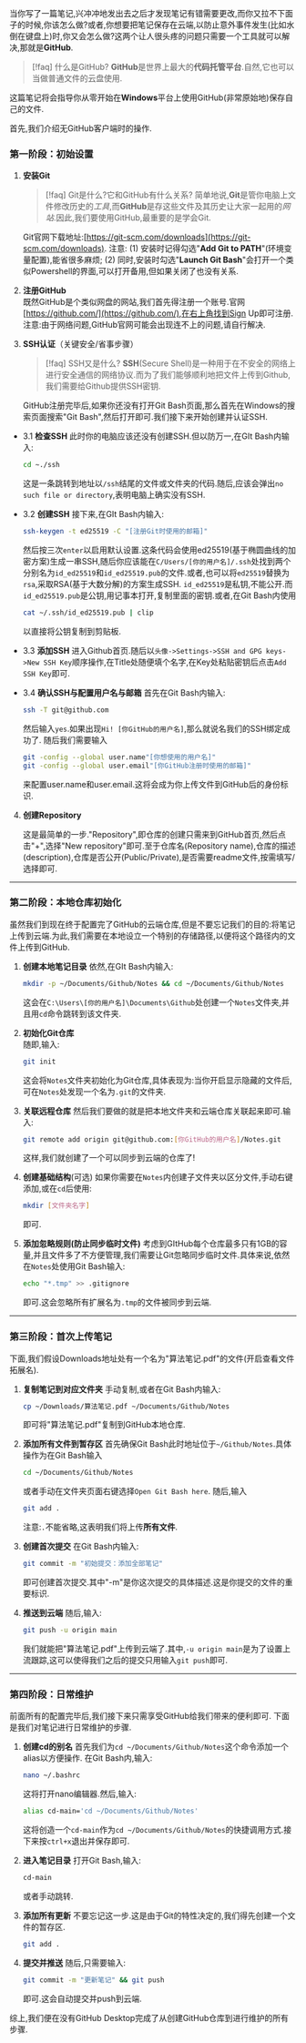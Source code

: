 当你写了一篇笔记,兴冲冲地发出去之后才发现笔记有错需要更改,而你又拉不下面子的时候,你该怎么做?或者,你想要把笔记保存在云端,以防止意外事件发生(比如水倒在键盘上)时,你又会怎么做?这两个让人很头疼的问题只需要一个工具就可以解决,那就是**GitHub**.
>[!faq] 什么是GitHub?
**GitHub**是世界上最大的**代码托管平台**.自然,它也可以当做普通文件的云盘使用.

这篇笔记将会指导你从零开始在**Windows**平台上使用GitHub(非常原始地)保存自己的文件.

首先,我们介绍无GitHub客户端时的操作.
### 第一阶段：初始设置
1. **安装Git**
	>[!faq] Git是什么?它和GitHub有什么关系?
	简单地说,**Git**是管你电脑上文件修改历史的*工具*,而**GitHub**是存这些文件及其历史让大家一起用的*网站*.因此,我们要使用GitHub,最重要的是学会Git. 
	
	Git官网下载地址:[https://git-scm.com/downloads](https://git-scm.com/downloads).
	注意:
	(1) 安装时记得勾选"**Add Git to PATH**"(环境变量配置),能省很多麻烦; 
	(2) 同时,安装时勾选"**Launch Git Bash**"会打开一个类似Powershell的界面,可以打开备用,但如果关闭了也没有关系.

2. **注册GitHub**  
既然GitHub是个类似网盘的网站,我们首先得注册一个账号.官网[https://github.com/](https://github.com/),在右上角找到Sign Up即可注册.注意:由于网络问题,GitHub官网可能会出现连不上的问题,请自行解决.

3. **SSH认证**（关键安全/省事步骤）
	>[!faq] SSH又是什么?
	**SSH**(Secure Shell)是一种用于在不安全的网络上进行安全通信的网络协议.而为了我们能够顺利地把文件上传到Github,我们需要给Github提供SSH密钥.
	
	GitHub注册完毕后,如果你还没有打开Git Bash页面,那么首先在Windows的搜索页面搜索"Git Bash",然后打开即可.我们接下来开始创建并认证SSH.
- 3.1 **检查SSH**
	此时你的电脑应该还没有创建SSH.但以防万一,在GIt Bash内输入:
	```bash
	cd ~./ssh
	```
	这是一条跳转到地址以`/ssh`结尾的文件或文件夹的代码.随后,应该会弹出`no such file or directory`,表明电脑上确实没有SSH.

- 3.2 **创建SSH**
	接下来,在GIt Bash内输入:
	```bash
	ssh-keygen -t ed25519 -C "[注册Git时使用的邮箱]"
	```
	然后按三次`enter`以启用默认设置.这条代码会使用ed25519(基于椭圆曲线的加密方案)生成一串SSH,随后你应该能在`C/Users/[你的用户名]/.ssh`处找到两个分别名为`id_ed25519`和`id_ed25519.pub`的文件.或者,也可以将`ed25519`替换为`rsa`,采取RSA(基于大数分解)的方案生成SSH.
	`id_ed25519`是私钥,不能公开.而`id_ed25519.pub`是公钥,用记事本打开,复制里面的密钥.或者,在Git Bash内使用
	```bash
	cat ~/.ssh/id_ed25519.pub | clip
	```
	以直接将公钥复制到剪贴板.

- 3.3 **添加SSH**
	进入Github首页.随后以`头像->Settings->SSH and GPG keys->New SSH Key`顺序操作,在Title处随便填个名字,在Key处粘贴密钥后点击`Add SSH Key`即可.

- 3.4 **确认SSH与配置用户名与邮箱**
	首先在Git Bash内输入:
	```bash
	ssh -T git@github.com
	```
	然后输入`yes`.如果出现`Hi! [你GitHub的用户名]`,那么就说名我们的SSH绑定成功了.
	随后我们需要输入
	```bash
	git -config --global user.name"[你想使用的用户名]"
	git -config --global user.email"[你GitHub注册时使用的邮箱]"
	```
	来配置user.name和user.email.这将会成为你上传文件到GitHub后的身份标识.

4. **创建Repository**

	这是最简单的一步."Repository",即仓库的创建只需来到GitHub首页,然后点击"+",选择"New repository"即可.至于仓库名(Repository name),仓库的描述(description),仓库是否公开(Public/Private),是否需要readme文件,按需填写/选择即可.

---

### 第二阶段：本地仓库初始化
虽然我们到现在终于配置完了GitHub的云端仓库,但是不要忘记我们的目的:将笔记上传到云端.为此,我们需要在本地设立一个特别的存储路径,以便将这个路径内的文件上传到GitHub.
 1. **创建本地笔记目录**
	 依然,在GIt Bash内输入:
	```bash
	mkdir -p ~/Documents/Github/Notes && cd ~/Documents/Github/Notes
	```
	   这会在`C:\Users\[你的用户名]\Documents\Github`处创建一个`Notes`文件夹,并且用`cd`命令跳转到该文件夹.
   
2. **初始化Git仓库**  
	随即,输入:
	```bash
	git init
	```
	这会将`Notes`文件夹初始化为Git仓库,具体表现为:当你开启显示隐藏的文件后,可在`Notes`处发现一个名为`.git`的文件夹.

3. **关联远程仓库**
	然后我们要做的就是把本地文件夹和云端仓库关联起来即可.输入:
	```bash
	git remote add origin git@github.com:[你GitHub的用户名]/Notes.git
	```
	这样,我们就创建了一个可以同步到云端的仓库了!

4. **创建基础结构**(可选)
	如果你需要在`Notes`内创建子文件夹以区分文件,手动右键添加,或在`cd`后使用:
	```bash
	mkdir [文件夹名字]
	```
	即可.

5. **添加忽略规则(防止同步临时文件)**
	考虑到GItHub每个仓库最多只有1GB的容量,并且文件多了不方便管理,我们需要让Git忽略同步临时文件.具体来说,依然在`Notes`处使用Git Bash输入:
	```bash
	echo "*.tmp" >> .gitignore
	```
	即可.这会忽略所有扩展名为`.tmp`的文件被同步到云端.

---

### 第三阶段：首次上传笔记
下面,我们假设Downloads地址处有一个名为"算法笔记.pdf"的文件(开启查看文件拓展名).
1. **复制笔记到对应文件夹**
	手动复制,或者在Git Bash内输入:
	```bash
	cp ~/Downloads/算法笔记.pdf ~/Documents/Github/Notes
	```
	即可将"算法笔记.pdf"复制到GitHub本地仓库.

2. **添加所有文件到暂存区**
	首先确保Git Bash此时地址位于`~/Github/Notes`.具体操作为在Git Bash输入
	```bash
	cd ~/Documents/Github/Notes
	```
	或者手动在文件夹页面右键选择`Open Git Bash here`.
	随后,输入
	```bash
	git add .
	```
	注意:`.`不能省略,这表明我们将上传**所有文件**.

3. **创建首次提交**
	在Git Bash内输入:
	```bash
	git commit -m "初始提交：添加全部笔记"
	```
	即可创建首次提交.其中"-m"是你这次提交的具体描述.这是你提交的文件的重要标识.

4. **推送到云端**
	随后,输入:
	```bash
	git push -u origin main
	```
	我们就能把"算法笔记.pdf"上传到云端了.其中,`-u origin main`是为了设置上流跟踪,这可以使得我们之后的提交只用输入`git push`即可.

---

### 第四阶段：日常维护
前面所有的配置完毕后,我们接下来只需享受GitHub给我们带来的便利即可.
下面是我们对笔记进行日常维护的步骤.
1. **创建cd的别名**
	首先我们为`cd ~/Documents/Github/Notes`这个命令添加一个alias以方便操作.
	在Git Bash内,输入:
	```bash
	nano ~/.bashrc
	```
	这将打开nano编辑器.然后,输入:
	```bash
	alias cd-main='cd ~/Documents/Github/Notes'
	```
	这将创造一个`cd-main`作为`cd ~/Documents/Github/Notes`的快捷调用方式.接下来按`ctrl+x`退出并保存即可.
 2. **进入笔记目录**
	 打开Git Bash,输入:
	```bash
	cd-main
	```
	或者手动跳转.

3. **添加所有更新**
	不要忘记这一步.这是由于Git的特性决定的,我们得先创建一个文件的暂存区.
	```bash
	git add .
	```

4. **提交并推送**
	随后,只需要输入:
	```bash
	git commit -m "更新笔记" && git push
	```
	即可.这会自动提交并push到云端.

综上,我们便在没有GitHub Desktop完成了从创建GitHub仓库到进行维护的所有步骤.